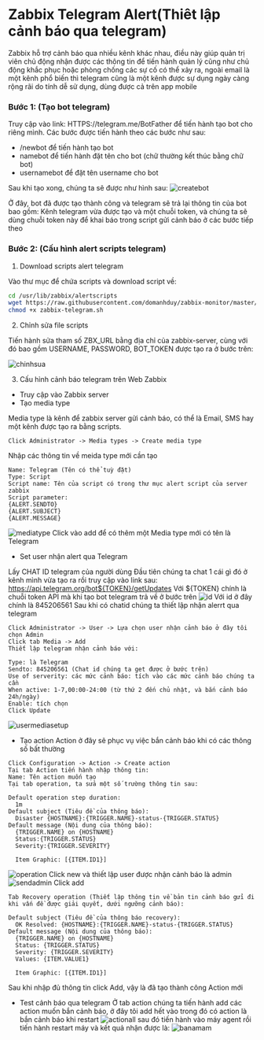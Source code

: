 # Zabbix Telegram Alert(Thiêt lập cảnh báo qua telegram)

Zabbix hỗ trợ cảnh báo qua nhiều kênh khác nhau, điều này giúp quản trị viên chủ động nhận được các thông tin để tiến hành quản lý cũng như chủ động khắc phục hoặc phòng chống các sự cố có thể xảy ra, ngoài email là một kênh phổ biến thì telegram cũng là một kênh được sự dụng ngày càng rộng rãi do tính dễ sử dụng, dùng được cả trên app mobile

### Bước 1: (Tạo bot telegram)
Truy cập vào link: HTTPS://telegram.me/BotFather để tiến hành tạo bot cho riêng mình. Các bước được tiến hành theo các bước như sau:

- /newbot để tiến hành tạo bot
- namebot để tiến hành đặt tên cho bot (chữ thường kết thúc bằng chữ bot)
- usernamebot để đặt tên username cho bot

Sau khi tạo xong, chúng ta sẽ được như hình sau:
![createbot](../images/createbot.png)

Ở đây, bot đã được tạo thành công và telegram sẽ trả lại thông tin của bot bao gồm: Kênh telegram vừa được tạo và một chuỗi token, và chúng ta sẽ dùng chuỗi token này để khai báo trong script gửi cảnh báo ở các bước tiếp theo

### Bước 2: (Cấu hình alert scripts telegram)
1. Download scripts alert telegram
   
Vào thư mục để chứa scripts và download script về:
```bash
cd /usr/lib/zabbix/alertscripts
wget https://raw.githubusercontent.com/domanhduy/zabbix-monitor/master/Alert/TelegramV1/zabbix-telegram.sh
chmod +x zabbix-telegram.sh
```
2. Chỉnh sửa file scripts

Tiến hành sửa tham số ZBX_URL bằng địa chỉ của zabbix-server, cùng với đó bao gồm USERNAME, PASSWORD, BOT_TOKEN được tạo ra ở bước trên:

![chinhsua](../images/chinhsua.png)

3. Cấu hình cảnh báo telegram trên Web Zabbix
- Truy cập vào Zabbix server
- Tạo media type
  
Media type là kênh để zabbix server gửi cảnh báo, có thể là Email, SMS hay một kênh được tạo ra bằng scripts.
```
Click Administrator -> Media types -> Create media type
```
Nhập các thông tin về meida type mới cần tạo
```
Name: Telegram (Tên có thể tuỳ đặt)
Type: Script
Script name: Tên của script có trong thư mục alert script của server zabbix
Script parameter:
{ALERT.SENDTO}
{ALERT.SUBJECT}
{ALERT.MESSAGE}
```
![mediatype](../images/mediatype.png)
Click vào add để có thêm một Media type mới có tên là Telegram

- Set user nhận alert qua Telegram
  
Lấy CHAT ID telegram của người dùng
Đầu tiên chúng ta chat 1 cái gì đó ở kênh mình vừa tạo ra rồi truy cập vào link sau: https://api.telegram.org/bot${TOKEN}/getUpdates
Với ${TOKEN} chính là chuỗi token API mà khi tạo bot telegram trả về ở bước trên
![id](../images/id.png)
Với id ở đây chính là 845206561
Sau khi có chatid chúng ta thiết lập nhận alerrt qua telegram
```
Click Administrator -> User -> Lựa chọn user nhận cảnh báo ở đây tôi chọn Admin
Click tab Media -> Add
Thiết lập telegram nhận cảnh báo với:

Type: là Telegram
Sendto: 845206561 (Chat id chúng ta get được ở bước trên)
Use of serverity: các mức cảnh báo: tích vào các mức cảnh báo chúng ta cần
When active: 1-7,00:00-24:00 (từ thứ 2 đến chủ nhật, và bắn cảnh báo 24h/ngày)
Enable: tích chọn
Click Update
```
![usermediasetup](../images/usermediasetup.png)

- Tạo action
Action ở đây sẽ phục vụ việc bắn cảnh báo khi có các thông số bất thường
```
Click Configuration -> Action -> Create action
Tại tab Action tiến hành nhập thông tin:
Name: Tên action muốn tạo
Tại tab operation, ta sửa một số trường thông tin sau:

Default operation step duration:
  1m
Default subject (Tiêu đề của thông báo):
  Disaster {HOSTNAME}:{TRIGGER.NAME}-status-{TRIGGER.STATUS}
Default message (Nội dung của thông báo):
  {TRIGGER.NAME} on {HOSTNAME}
  Status:{TRIGGER.STATUS}
  Severity:{TRIGGER.SEVERITY}

  Item Graphic: [{ITEM.ID1}]
```
![operation](../images/operation.png)
Click new và thiết lập user được nhận cảnh báo là admin
![sendadmin](../images/sendadmin.png)
Click add
```
Tab Recovery operation (Thiết lập thông tin về bản tin cảnh báo gửi đi khi vấn đề được giải quyết, dưới ngưỡng cảnh báo):

Default subject (Tiêu đề của thông báo recovery):
  OK Resolved: {HOSTNAME}:{TRIGGER.NAME}-status-{TRIGGER.STATUS}
Default message (Nội dung của thông báo):
  {TRIGGER.NAME} on {HOSTNAME}
  Status: {TRIGGER.STATUS}
  Severity: {TRIGGER.SEVERITY}
  Values: {ITEM.VALUE1}

  Item Graphic: [{ITEM.ID1}]
```
Sau khi nhập đủ thông tin click Add, vậy là đã tạo thành công Action mới

- Test cảnh báo qua telegram
Ở tab action chúng ta tiến hành add các action muốn bắn cảnh báo, ở đây tôi add hết vào trong đó có action là bắn cảnh báo khi restart
![actionall](../images/actionall.png)
sau đó tiến hành vào máy agent rồi tiến hành restart máy và kết quả nhận được là:
![banamam](../images/banamam.png)
